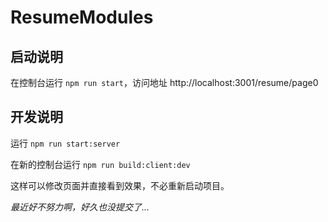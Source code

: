 # ResumeModules

## 启动说明

在控制台运行 `npm run start`，访问地址 http://localhost:3001/resume/page0

## 开发说明

运行 `npm run start:server`

在新的控制台运行 `npm run build:client:dev`

这样可以修改页面并直接看到效果，不必重新启动项目。

_最近好不努力啊，好久也没提交了..._
